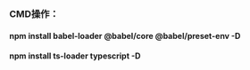 ### CMD操作：
#### npm install babel-loader @babel/core @babel/preset-env -D
#### npm install ts-loader typescript -D 

